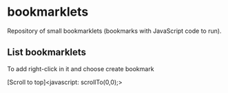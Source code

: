 # bookmarklets
Repository of small bookmarklets (bookmarks with JavaScript code to run).

## List bookmarklets
To add right-click in it and choose create bookmark

[Scroll to top]<javascript: scrollTo(0,0);>

